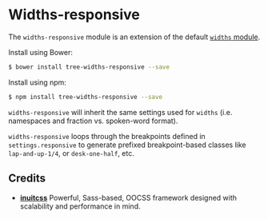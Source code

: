 # Widths-responsive

The `widths-responsive` module is an extension of the default [`widths`
module](https://github.com/treeframework/trumps.widths).

Install using Bower:

```sh
$ bower install tree-widths-responsive --save
```

Install using npm:

```sh
$ npm install tree-widths-responsive --save
```

`widths-responsive` will inherit the same settings used for `widths` (i.e.
namespaces and fraction vs. spoken-word format).

`widths-responsive` loops through the breakpoints defined in
`settings.responsive` to generate prefixed breakpoint-based classes like
`lap-and-up-1/4`, or `desk-one-half`, etc.

## Credits

* **[inuitcss](https://github.com/inuitcss)** Powerful, Sass-based, OOCSS
framework designed with scalability and performance in mind.

